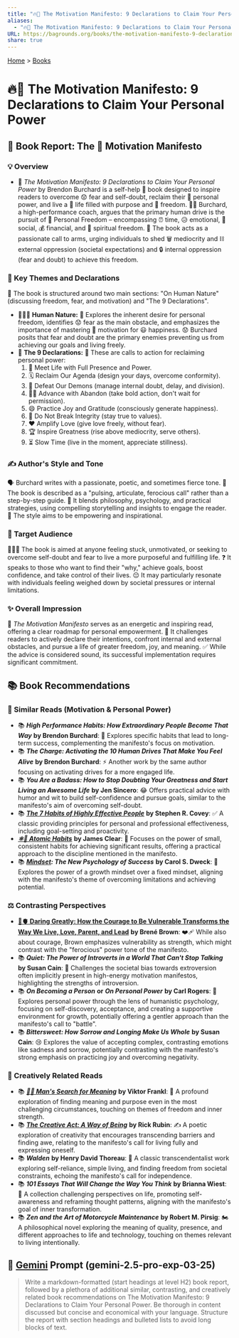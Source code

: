 ```yaml
---
title: "🔥📜 The Motivation Manifesto: 9 Declarations to Claim Your Personal Power"
aliases:
  - "🔥📜 The Motivation Manifesto: 9 Declarations to Claim Your Personal Power"
URL: https://bagrounds.org/books/the-motivation-manifesto-9-declarations-to-claim-your-personal-power
share: true
---
```

[Home](../index.md) > [Books](./index.md)  
# 🔥📜 The Motivation Manifesto: 9 Declarations to Claim Your Personal Power  
## 📖 Book Report: The 🚀 Motivation Manifesto  
  
### 💡 Overview  
* 📖 *The Motivation Manifesto: 9 Declarations to Claim Your Personal Power* by Brendon Burchard is a self-help 🚀 book designed to inspire readers to overcome 😟 fear and self-doubt, reclaim their 💪 personal power, and live a 🎯 life filled with purpose and 🌟 freedom. 🧑‍🏫 Burchard, a high-performance coach, argues that the primary human drive is the pursuit of 🔑 Personal Freedom – encompassing ⏰ time, 😥 emotional, 👥 social, 💰 financial, and 🙏 spiritual freedom. 📣 The book acts as a passionate call to arms, urging individuals to shed 🗑️ mediocrity and ⛓️ external oppression (societal expectations) and 🔒 internal oppression (fear and doubt) to achieve this freedom.  
  
### 🔑 Key Themes and Declarations  
📖 The book is structured around two main sections: "On Human Nature" (discussing freedom, fear, and motivation) and "The 9 Declarations".  
* 🧑‍🤝‍🧑 **Human Nature:** 🧠 Explores the inherent desire for personal freedom, identifies 😟 fear as the main obstacle, and emphasizes the importance of mastering 💪 motivation for 😃 happiness. 😟 Burchard posits that fear and doubt are the primary enemies preventing us from achieving our goals and living freely.  
* 📜 **The 9 Declarations:** 🚀 These are calls to action for reclaiming personal power:  
    1. 🌟 Meet Life with Full Presence and Power.  
    2. 🗓️ Reclaim Our Agenda (design your days, overcome conformity).  
    3. 👿 Defeat Our Demons (manage internal doubt, delay, and division).  
    4. 🏃‍♀️ Advance with Abandon (take bold action, don't wait for permission).  
    5. 😄 Practice Joy and Gratitude (consciously generate happiness).  
    6. 💯 Do Not Break Integrity (stay true to values).  
    7. ❤️ Amplify Love (give love freely, without fear).  
    8. 🏆 Inspire Greatness (rise above mediocrity, serve others).  
    9. ⏳ Slow Time (live in the moment, appreciate stillness).  
  
### ✍️ Author's Style and Tone  
🗣️ Burchard writes with a passionate, poetic, and sometimes fierce tone. 📕 The book is described as a "pulsing, articulate, ferocious call" rather than a step-by-step guide. 🧠 It blends philosophy, psychology, and practical strategies, using compelling storytelling and insights to engage the reader. 🌟 The style aims to be empowering and inspirational.  
  
### 🎯 Target Audience  
🧑‍🤝‍🧑 The book is aimed at anyone feeling stuck, unmotivated, or seeking to overcome self-doubt and fear to live a more purposeful and fulfilling life. ❓ It speaks to those who want to find their "why," achieve goals, boost confidence, and take control of their lives. 😔 It may particularly resonate with individuals feeling weighed down by societal pressures or internal limitations.  
  
### ✨ Overall Impression  
📖 *The Motivation Manifesto* serves as an energetic and inspiring read, offering a clear roadmap for personal empowerment. 🚀 It challenges readers to actively declare their intentions, confront internal and external obstacles, and pursue a life of greater freedom, joy, and meaning. ✅ While the advice is considered sound, its successful implementation requires significant commitment.  
  
## 📚 Book Recommendations  
  
### 🌟 Similar Reads (Motivation & Personal Power)  
* 📚 ***High Performance Habits: How Extraordinary People Become That Way*** **by Brendon Burchard**: 🧠 Explores specific habits that lead to long-term success, complementing the manifesto's focus on motivation.  
* 📚 ***The Charge: Activating the 10 Human Drives That Make You Feel Alive*** **by Brendon Burchard**: ⚡ Another work by the same author focusing on activating drives for a more engaged life.  
* 📚 ***You Are a Badass: How to Stop Doubting Your Greatness and Start Living an Awesome Life*** **by Jen Sincero**: 😂 Offers practical advice with humor and wit to build self-confidence and pursue goals, similar to the manifesto's aim of overcoming self-doubt.  
* 📚 ***[The 7 Habits of Highly Effective People](./the-7-habits-of-highly-effective-people.md)*** **by Stephen R. Covey**: ✅ A classic providing principles for personal and professional effectiveness, including goal-setting and proactivity.  
* ***[⚛️🔄 Atomic Habits](./atomic-habits.md)*** **by James Clear**: 🔬 Focuses on the power of small, consistent habits for achieving significant results, offering a practical approach to the discipline mentioned in the manifesto.  
* 📚 ***[Mindset](./mindset.md): The New Psychology of Success*** **by Carol S. Dweck**: 🧠 Explores the power of a growth mindset over a fixed mindset, aligning with the manifesto's theme of overcoming limitations and achieving potential.  
  
### ⚖️ Contrasting Perspectives  
* **[🦁🫀 Daring Greatly: How the Courage to Be Vulnerable Transforms the Way We Live, Love, Parent, and Lead](./daring-greatly-how-the-courage-to-be-vulnerable-transforms-the-way-we-live-love-parent-and-lead.md)** **by Brené Brown**: ❤️‍🩹 While also about courage, Brown emphasizes vulnerability as strength, which might contrast with the "ferocious" power tone of the manifesto.  
* 📚 ***Quiet: The Power of Introverts in a World That Can't Stop Talking*** **by Susan Cain**: 🤫 Challenges the societal bias towards extroversion often implicitly present in high-energy motivation manifestos, highlighting the strengths of introversion.  
* 📚 ***On Becoming a Person*** **or** ***On Personal Power*** **by Carl Rogers**: 🌱 Explores personal power through the lens of humanistic psychology, focusing on self-discovery, acceptance, and creating a supportive environment for growth, potentially offering a gentler approach than the manifesto's call to "battle".  
* 📚 ***Bittersweet: How Sorrow and Longing Make Us Whole*** **by Susan Cain**: 😢 Explores the value of accepting complex, contrasting emotions like sadness and sorrow, potentially contrasting with the manifesto's strong emphasis on practicing joy and overcoming negativity.  
  
### 🎨 Creatively Related Reads  
* 📚 ***[🔦💡 Man's Search for Meaning](./mans-search-for-meaning.md)*** **by Viktor Frankl**: 🤔 A profound exploration of finding meaning and purpose even in the most challenging circumstances, touching on themes of freedom and inner strength.  
* 📚 ***[The Creative Act: A Way of Being](./the-creative-act.md)*** **by Rick Rubin**: ✍️ A poetic exploration of creativity that encourages transcending barriers and finding awe, relating to the manifesto's call for living fully and expressing oneself.  
* 📚 ***Walden*** **by Henry David Thoreau**: 🌳 A classic transcendentalist work exploring self-reliance, simple living, and finding freedom from societal constraints, echoing the manifesto's call for independence.  
* 📚 ***101 Essays That Will Change the Way You Think*** **by Brianna Wiest**: 🤯 A collection challenging perspectives on life, promoting self-awareness and reframing thought patterns, aligning with the manifesto's goal of inner transformation.  
* 📚 ***Zen and the Art of Motorcycle Maintenance*** **by Robert M. Pirsig**: 🏍️ A philosophical novel exploring the meaning of quality, presence, and different approaches to life and technology, touching on themes relevant to living intentionally.  
  
## 💬 [Gemini](../software/gemini.md) Prompt (gemini-2.5-pro-exp-03-25)  
> Write a markdown-formatted (start headings at level H2) book report, followed by a plethora of additional similar, contrasting, and creatively related book recommendations on The Motivation Manifesto: 9 Declarations to Claim Your Personal Power. Be thorough in content discussed but concise and economical with your language. Structure the report with section headings and bulleted lists to avoid long blocks of text.